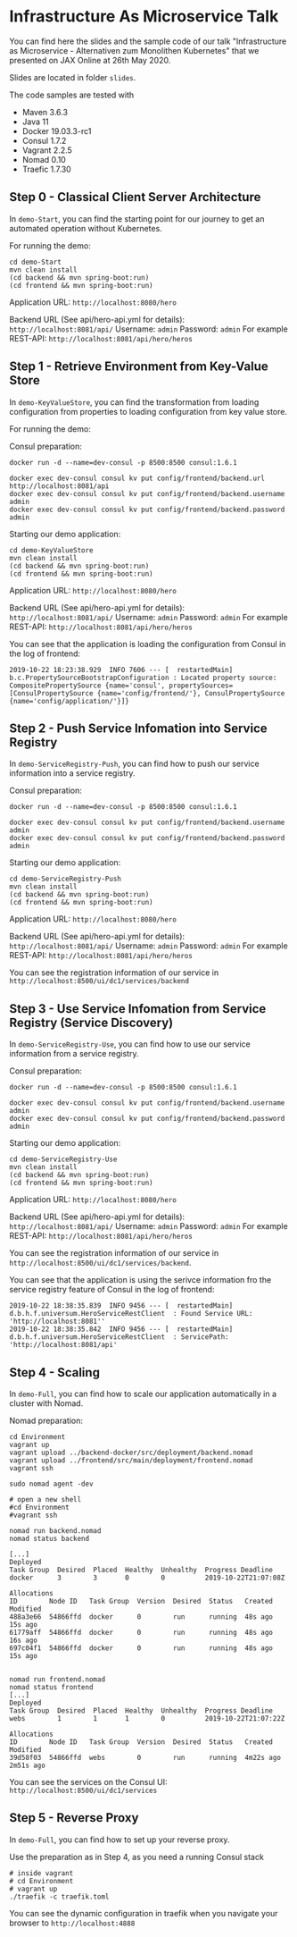 # Infrastructure As Microservice Talk
You can find here the slides and the sample code of our talk "Infrastructure as Microservice - Alternativen zum Monolithen Kubernetes" that we presented on JAX Online at 26th May 2020.

Slides are located in folder `slides`.

The code samples are tested with
- Maven 3.6.3
- Java 11
- Docker 19.03.3-rc1
- Consul 1.7.2
- Vagrant 2.2.5
- Nomad 0.10
- Traefic 1.7.30

## Step 0 - Classical Client Server Architecture

In `demo-Start`, you can find the starting point for our journey to get an automated operation without Kubernetes.

For running the demo:

```
cd demo-Start
mvn clean install
(cd backend && mvn spring-boot:run)
(cd frontend && mvn spring-boot:run)
```

Application URL: `http://localhost:8080/hero`

Backend URL (See api/hero-api.yml for details): `http://localhost:8081/api/`
Username: `admin`
Password: `admin`
For example REST-API: `http://localhost:8081/api/hero/heros`

## Step 1 - Retrieve Environment from Key-Value Store
In `demo-KeyValueStore`, you can find the transformation from loading configuration from properties to loading configuration from key value store.

For running the demo:

Consul preparation:

```
docker run -d --name=dev-consul -p 8500:8500 consul:1.6.1

docker exec dev-consul consul kv put config/frontend/backend.url http://localhost:8081/api
docker exec dev-consul consul kv put config/frontend/backend.username admin
docker exec dev-consul consul kv put config/frontend/backend.password admin
```
Starting our demo application:

```
cd demo-KeyValueStore
mvn clean install
(cd backend && mvn spring-boot:run)
(cd frontend && mvn spring-boot:run)
```

Application URL: `http://localhost:8080/hero`

Backend URL (See api/hero-api.yml for details): `http://localhost:8081/api/`
Username: `admin`
Password: `admin`
For example REST-API: `http://localhost:8081/api/hero/heros`

You can see that the application is loading the configuration from Consul in the log of frontend:
```
2019-10-22 18:23:38.929  INFO 7606 --- [  restartedMain] b.c.PropertySourceBootstrapConfiguration : Located property source: CompositePropertySource {name='consul', propertySources=[ConsulPropertySource {name='config/frontend/'}, ConsulPropertySource {name='config/application/'}]}
```

## Step 2 - Push Service Infomation into Service Registry
In `demo-ServiceRegistry-Push`, you can find how to push our service information into a service registry.

Consul preparation:

```
docker run -d --name=dev-consul -p 8500:8500 consul:1.6.1

docker exec dev-consul consul kv put config/frontend/backend.username admin
docker exec dev-consul consul kv put config/frontend/backend.password admin
```
Starting our demo application:

```
cd demo-ServiceRegistry-Push
mvn clean install
(cd backend && mvn spring-boot:run)
(cd frontend && mvn spring-boot:run)
```

Application URL: `http://localhost:8080/hero`

Backend URL (See api/hero-api.yml for details): `http://localhost:8081/api/`
Username: `admin`
Password: `admin`
For example REST-API: `http://localhost:8081/api/hero/heros`

You can see the registration information of our service in `http://localhost:8500/ui/dc1/services/backend`


## Step 3 - Use Service Infomation from Service Registry (Service Discovery)
In `demo-ServiceRegistry-Use`, you can find how to use our service information from a service registry.

Consul preparation:

```
docker run -d --name=dev-consul -p 8500:8500 consul:1.6.1

docker exec dev-consul consul kv put config/frontend/backend.username admin
docker exec dev-consul consul kv put config/frontend/backend.password admin
```
Starting our demo application:

```
cd demo-ServiceRegistry-Use
mvn clean install
(cd backend && mvn spring-boot:run)
(cd frontend && mvn spring-boot:run)
```

Application URL: `http://localhost:8080/hero`

Backend URL (See api/hero-api.yml for details): `http://localhost:8081/api/`
Username: `admin`
Password: `admin`
For example REST-API: `http://localhost:8081/api/hero/heros`

You can see the registration information of our service in `http://localhost:8500/ui/dc1/services/backend`.

You can see that the application is using the serivce information fro the service registry feature of Consul in the log of frontend:
```
2019-10-22 18:38:35.839  INFO 9456 --- [  restartedMain] d.b.h.f.universum.HeroServiceRestClient  : Found Service URL: 'http://localhost:8081''
2019-10-22 18:38:35.842  INFO 9456 --- [  restartedMain] d.b.h.f.universum.HeroServiceRestClient  : ServicePath: 'http://localhost:8081/api'

```

## Step 4 - Scaling
In `demo-Full`, you can find how to scale our application automatically in a cluster with Nomad.

Nomad preparation:
```
cd Environment
vagrant up
vagrant upload ../backend-docker/src/deployment/backend.nomad
vagrant upload ../frontend/src/main/deployment/frontend.nomad
vagrant ssh

sudo nomad agent -dev

# open a new shell
#cd Environment
#vagrant ssh

nomad run backend.nomad
nomad status backend

[...]
Deployed
Task Group  Desired  Placed  Healthy  Unhealthy  Progress Deadline
docker      3        3       0        0          2019-10-22T21:07:08Z

Allocations
ID        Node ID   Task Group  Version  Desired  Status   Created  Modified
488a3e66  54866ffd  docker      0        run      running  48s ago  15s ago
61779aff  54866ffd  docker      0        run      running  48s ago  16s ago
697c04f1  54866ffd  docker      0        run      running  48s ago  15s ago


nomad run frontend.nomad
nomad status frontend
[...]
Deployed
Task Group  Desired  Placed  Healthy  Unhealthy  Progress Deadline
webs        1        1       1        0          2019-10-22T21:07:22Z

Allocations
ID        Node ID   Task Group  Version  Desired  Status   Created    Modified
39d58f03  54866ffd  webs        0        run      running  4m22s ago  2m51s ago

```
You can see the services on the Consul UI: `http://localhost:8500/ui/dc1/services`

## Step 5 - Reverse Proxy
In `demo-Full`, you can find how to set up your reverse proxy.

Use the preparation as in Step 4, as you need a running Consul stack

```
# inside vagrant
# cd Environment
# vagrant up
./traefik -c traefik.toml
```

You can see the dynamic configuration in traefik when you navigate your browser to `http://localhost:4888`
